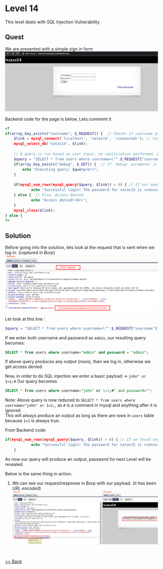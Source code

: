 # Level 14
This level deals with  SQL Injection Vulnerability

## Quest
We are presented with a simple sign in form
![Level 14 Image](./images/Level14.png)

Backend code for the page is below, Lets comment it
```php
<?
if(array_key_exists("username", $_REQUEST)) {  // Checks if username parameter exists in request
    $link = mysql_connect('localhost', 'natas14', '<censored>'); // Connect to db
    mysql_select_db('natas14', $link);
    
    // A query is run based on user input, no sanitization performed. Bad Practise !!
    $query = "SELECT * from users where username=\"".$_REQUEST["username"]."\" and password=\"".$_REQUEST["password"]."\"";
    if(array_key_exists("debug", $_GET)) {  // if 'debug' parameter is set, output query
        echo "Executing query: $query<br>";
    }

    if(mysql_num_rows(mysql_query($query, $link)) > 0) { // If our query return any rows, then success
            echo "Successful login! The password for natas15 is <censored><br>";
    } else {  // Else, Access Denied
            echo "Access denied!<br>";
    }
    mysql_close($link);
} else {
?>
```

## Solution
Before going into the solution, lets look at the request that is sent when we log in. (_captured in Burp_)
![Level 14 Solution](./images/Level14_solution.png)

Let look at this line :
```php
$query = "SELECT * from users where username=\"".$_REQUEST["username"]."\" and password=\"".$_REQUEST["password"]."\"";
```

If we enter both username and password as `admin`, our resulting query becomes:
```sql
SELECT * from users where username="admin" and password = "admin";
```
If above query produces any output (rows), then we log in, otherwise we get access denied.

Now, in order to do SQL injection we enter a basic <span id=green>payload -></span> `john" or 1=1;#`
Our query becomes
```sql
SELECT * from users where username="john" or 1=1;#" and password="";
```
Note: Above query is now reduced to `SELECT * from users where username="john" or 1=1;`, as `#` is a comment in mysql and anything after it is ignored.<br/>This will always produce an output as long as there are rows in `users` table because `1=1` is always true.

From Backend code:
```php
if(mysql_num_rows(mysql_query($query, $link)) > 0) { // If we found any table, then success
            echo "Successful login! The password for natas15 is <censored><br>";
    }
```
As now our query will produce an output, password for next Level will be revealed.

Below is the same thing in action.

1. We can see our request/response in Burp with our payload. (_it has been URL encoded_)
![Level14.1_solution](./images/Level14.1_solution.png)

<br/>

[<< Back](https://grey-fish.github.io/Natas/index.html)

